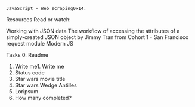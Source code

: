 	JavaScript - Web scraping0x14.
Resources
Read or watch:

Working with JSON data
The workflow of accessing the attributes of a simply-created JSON object by Jimmy Tran from Cohort 1 - San Francisco
request module
Modern JS

Tasks
0. Readme
1. Write me1. Write me
2. Status code
3. Star wars movie title
4. Star wars Wedge Antilles
5. Loripsum
6. How many completed?
